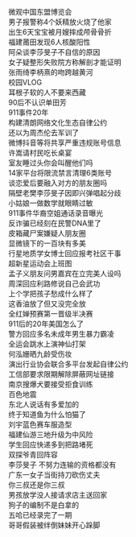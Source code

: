 微观中国东盟博览会  
男子报警称4个妖精放火烧了他家  
出生6天宝宝被月嫂摔成颅骨骨折  
福建莆田发现6人核酸阳性  
阿朵谈李莎旻子不自信的原因  
女子疑整形失败院方称解剖才能证明  
张雨绮李柄熹的吻跨越黄河  
校园VLOG  
耳根子软的人不要来西藏  
90后不认识单田芳  
911事件20年  
构建清朗网络文化生态自律公约  
还以为周杰伦去军训了  
微博抖音等将共享严重违规账号信息  
许嵩请村民吃长桌宴  
室友睡过头你会叫醒他们吗  
14家平台将限流禁言清理6类账号  
谈恋爱后要融入对方的朋友圈吗  
隔壁老樊李莎旻子因即兴弹唱起分歧  
小姑娘一做数学就眼睛过敏  
911事件华裔空姐通话录音曝光  
反诈骗已经刻在民警DNA里了  
皮箱藏尸案嫌疑人朋友圈  
显微镜下的一百块有多美  
行星地质学女博士回应报考社区干事  
超新星运动会上班图  
孟子义朋友问男嘉宾在立完美人设吗  
周深回应利路修说自己会武功  
上个学把孩子愁成什么样了  
这香油放了但又没完全放  
全红婵预赛第一晋级半决赛  
911后的20年美国怎么了  
警方回应多名未成年男生暴力霸凌  
全运会跳水上演神仙打架  
何泓姗晒九龄受伤妆  
演出行业协会联合多平台发起自律公约  
工信部要求限期解除屏蔽网址链接  
南京搜爆犬要接受拒食训练  
百色地震  
东北人说话有多爱加的  
终于知道鱼为什么怕猫了  
刘宇蓝色赛车服造型  
福建仙游三地升级为中风险  
学生回应快递多到把路堵死  
双探爷青回阵容  
李莎旻子 不努力连输的资格都没有  
广东一女子当街持刀砍伤丈夫  
你三叔还是你三叔  
男孩放学没人接请求店主送回家  
狗子的编制不是白拿的  
五哈已经录完了一期  
哥哥假装被绊倒妹妹开心跺脚  
